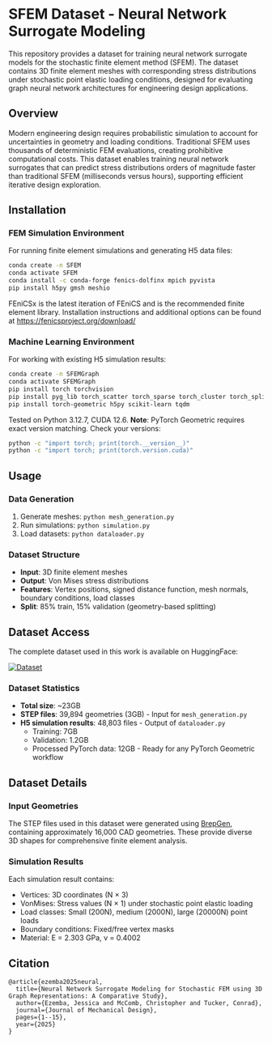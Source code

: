 # SFEM Dataset - Neural Network Surrogate Modeling

This repository provides a dataset for training neural network surrogate models for the stochastic finite element method (SFEM). The dataset contains 3D finite element meshes with corresponding stress distributions under stochastic point elastic loading conditions, designed for evaluating graph neural network architectures for engineering design applications.

## Overview

Modern engineering design requires probabilistic simulation to account for uncertainties in geometry and loading conditions. Traditional SFEM uses thousands of deterministic FEM evaluations, creating prohibitive computational costs. This dataset enables training neural network surrogates that can predict stress distributions orders of magnitude faster than traditional SFEM (milliseconds versus hours), supporting efficient iterative design exploration.

## Installation

### FEM Simulation Environment
For running finite element simulations and generating H5 data files:

```bash
conda create -n SFEM
conda activate SFEM
conda install -c conda-forge fenics-dolfinx mpich pyvista
pip install h5py gmsh meshio
```

FEniCSx is the latest iteration of FEniCS and is the recommended finite element library. Installation instructions and additional options can be found at https://fenicsproject.org/download/

### Machine Learning Environment  
For working with existing H5 simulation results:

```bash
conda create -n SFEMGraph
conda activate SFEMGraph
pip install torch torchvision
pip install pyg_lib torch_scatter torch_sparse torch_cluster torch_spline_conv -f https://data.pyg.org/whl/torch-2.7.0+cu126.html
pip install torch-geometric h5py scikit-learn tqdm
```

Tested on Python 3.12.7, CUDA 12.6. **Note**: PyTorch Geometric requires exact version matching. Check your versions:
```bash
python -c "import torch; print(torch.__version__)"
python -c "import torch; print(torch.version.cuda)"
```

## Usage

### Data Generation
1. Generate meshes: `python mesh_generation.py`
2. Run simulations: `python simulation.py`
3. Load datasets: `python dataloader.py`

### Dataset Structure
- **Input**: 3D finite element meshes
- **Output**: Von Mises stress distributions
- **Features**: Vertex positions, signed distance function, mesh normals, boundary conditions, load classes
- **Split**: 85% train, 15% validation (geometry-based splitting)

## Dataset Access

The complete dataset used in this work is available on HuggingFace:

[![Dataset](https://img.shields.io/badge/🤗%20Hugging%20Face-Dataset-blue)](https://huggingface.co/datasets/cmudrc/SFEM)

### Dataset Statistics
- **Total size**: ~23GB
- **STEP files**: 39,894 geometries (3GB) - Input for `mesh_generation.py`
- **H5 simulation results**: 48,803 files - Output of `dataloader.py`
  - Training: 7GB
  - Validation: 1.2GB
  - Processed PyTorch data: 12GB - Ready for any PyTorch Geometric workflow

## Dataset Details

### Input Geometries
The STEP files used in this dataset were generated using [BrepGen](https://github.com/samxuxiang/BrepGen), containing approximately 16,000 CAD geometries. These provide diverse 3D shapes for comprehensive finite element analysis.

### Simulation Results
Each simulation result contains:
- Vertices: 3D coordinates (N × 3)
- VonMises: Stress values (N × 1) under stochastic point elastic loading
- Load classes: Small (200N), medium (2000N), large (20000N) point loads
- Boundary conditions: Fixed/free vertex masks
- Material: E = 2.303 GPa, ν = 0.4002

## Citation
```
@article{ezemba2025neural,
  title={Neural Network Surrogate Modeling for Stochastic FEM using 3D Graph Representations: A Comparative Study},
  author={Ezemba, Jessica and McComb, Christopher and Tucker, Conrad},
  journal={Journal of Mechanical Design},
  pages={1--15},
  year={2025}
}
```

